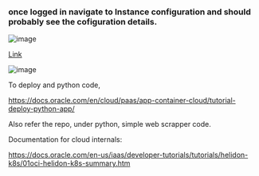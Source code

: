 
### once logged in navigate to Instance configuration and should probably see the cofiguration details.

![image](https://user-images.githubusercontent.com/6425536/177013688-9792fc11-b899-44f0-8270-c08e86f9254e.png)


[Link](https://cloud.oracle.com/compute/instance-configs/create?region=us-sanjose-1)

![image](https://user-images.githubusercontent.com/6425536/177013740-a0a6d35f-bded-482a-83bd-0a75cdfa6e76.png)

To deploy and python code,

https://docs.oracle.com/en/cloud/paas/app-container-cloud/tutorial-deploy-python-app/

Also refer the repo, under python, simple web scrapper code.

Documentation for cloud internals:

https://docs.oracle.com/en-us/iaas/developer-tutorials/tutorials/helidon-k8s/01oci-helidon-k8s-summary.htm
